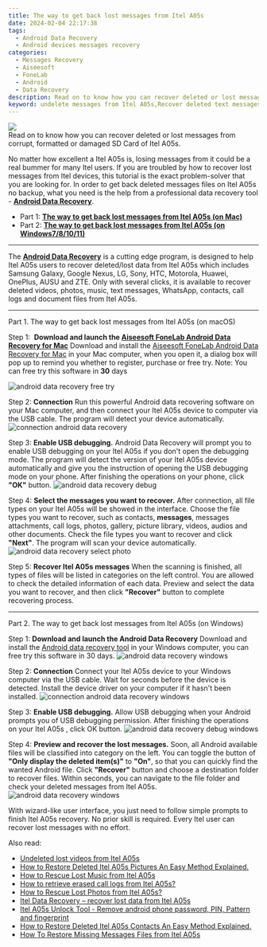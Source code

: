 ```yaml
---
title: The way to get back lost messages from Itel A05s
date: 2024-02-04 22:17:38
tags: 
  - Android Data Recovery
  - Android devices messages recovery
categories: 
  - Messages Recovery
  - Aiseesoft
  - FoneLab
  - Android
  - Data Recovery
description: Read on to know how you can recover deleted or lost messages from corrupt, formatted or damaged SD Card of Itel A05s.
keyword: undelete messages from Itel A05s,Recover deleted text messages,retrieve wiped text messages Itel A05s,broken Itel A05s messages recovery solution,restore deleted text messages files on Itel A05s,recover lost text messages from Itel A05s,Itel A05s messages disappeared,Itel A05s messages disappear,deletes messages of Itel A05s,Itel A05s messages recovery software,how can i find my deleted messages Itel A05s,restore messages when deleted in Itel A05s
---
```


<img src="https://img0mobiles.techidaily.com/images/best-assets/devices/itel/itel-a05s/3.jpg" class="atpl-imgstyle"  />

<div class="atpl-content atpl-for-fonelab-android recover-messages">

<div class="atpl-post-description-part-1">
Read on to know how you can recover deleted or lost messages from corrupt, formatted or damaged SD Card of Itel A05s.
</div>




<div class="atpl-post-description-part-2">
<div class="tpl-content-sub-paragraph-normal">
  <p>
      No matter how excellent a Itel A05s is, losing messages from it could be a real bummer for many Itel users. If you are troubled by how to recover lost messages from Itel  devices, this tutorial is the exact problem-solver that you are looking for. In order to get back deleted messages files on Itel A05s no backup, what you need is the help from a professional data recovery tool - <a href="https://tools.techidaily.com/aiseesoft-android-data-recovery/" target="_blank" rel="noopener"><strong>Android Data Recovery</strong></a>.
  </p>
</div>
</div>

<ul>
  <li>Part 1: <strong><a href="#p1">The way to get back lost messages from Itel A05s (on Mac)</a></strong></li>
  <li>Part 2: <strong><a href="#p2">The way to get back lost messages from Itel A05s (on Windows7/8/10/11)</a></strong></li>
</ul>

<hr>
<div class="atpl-post-description-part-3">
<div class="tpl-content-sub-paragraph-normal">
  <p>
      The <a href="https://tools.techidaily.com/aiseesoft-android-data-recovery/" target="_blank" rel="noopener"><strong>Android Data Recovery</strong></a> is a cutting edge program, is designed to help Itel A05s users to recover deleted/lost data from Itel A05s which includes Samsung Galaxy, Google Nexus, LG, Sony, HTC, Motorola, Huawei, OnePlus, AUSU and ZTE. Only with several clicks, it is available to recover deleted videos, photos, music, text messages, WhatsApp, contacts, call logs and document files from Itel A05s.
  </p>
</div>
</div>


<!-- Part 1 -->
<a id="p1" name="p1" ></a><hr>

<div>
  <span class="atpl-step-part-style">Part 1. The way to get back lost messages from Itel A05s (on macOS)</span>
</div>  

<span class="atpl-stepstyle-a"><span>Step 1: </span></span> <strong>Download and launch the <a href="https://tools.techidaily.com/aiseesoft-android-data-recovery-for-mac/" target="_blank" rel="noopener">Aiseesoft FoneLab Android Data Recovery for Mac</a></strong>
Download and install the <a href="https://tools.techidaily.com/aiseesoft-android-data-recovery-for-mac/" target="_blank" rel="noopener">Aiseesoft FoneLab Android Data Recovery for Mac</a> in your Mac computer, when you open it, a dialog box will pop up to remind you whether to register, purchase or free try.
Note: You can free try this software in <strong>30</strong> days

<img src="https://tools.techidaily.com/images/apps/aiseesoft/android-data-recovery/mac-free-try.png" class="atpl-imgstyle" alt="android data recovery free try" />

<span class="atpl-stepstyle-a"><span>Step 2: </span></span> <strong>Connection</strong>
Run this powerful Android data recovering software on your Mac computer, and then connect your Itel A05s device to computer via the USB cable. The program will detect your device automatically.
<img src="https://tools.techidaily.com/images/apps/aiseesoft/android-data-recovery/mac-connection-interface.jpg" class="atpl-imgstyle" alt="connection android data recovery" />

<span class="atpl-stepstyle-a"><span>Step 3: </span></span> <strong>Enable USB debugging.</strong>
Android Data Recovery will prompt you to enable USB debugging on your Itel A05s  if you don't open the debugging mode. The program will detect the version of your Itel A05s device automatically and give you the instruction of opening the USB debugging mode on your phone. After finishing the operations on your phone, click <strong>"OK"</strong> button.
<img src="https://tools.techidaily.com/images/apps/aiseesoft/android-data-recovery/mac-android-usb-debug.jpg"  class="atpl-imgstyle" alt="android data recovery debug" />

<span class="atpl-stepstyle-a"><span>Step 4: </span></span> <strong>Select the messages you want to recover.</strong>
After connection, all file types on your Itel A05s will be showed in the interface. Choose the file types you want to recover, such as contacts, <strong>messages</strong>, messages attachments, call logs, photos, gallery, picture library, videos, audios and other documents. Check the file types you want to recover and click  <b>"Next"</b>. The program will scan your device automatically.
<img src="https://tools.techidaily.com/images/apps/aiseesoft/android-data-recovery/mac-choose-type-messages.jpg" class="atpl-imgstyle" alt="android data recovery select photo" />

<span class="atpl-stepstyle-a"><span>Step 5: </span></span> <strong>Recover Itel A05s messages</strong>
When the scanning is finished, all types of files will be listed in categories on the left control. You are allowed to check the detailed information of each data. Preview and select the data you want to recover, and then click <b>"Recover"</b> button to complete recovering process.

<a id="p2" name="p2"></a><hr>

<div class="atpl-step-part-style">Part 2. The way to get back lost messages from Itel A05s (on Windows)</div>

<span class="atpl-stepstyle-a"><span>Step 1: </span></span> <strong>Download and launch the Android Data Recovery</strong>
Download and install the <a href="https://tools.techidaily.com/aiseesoft-android-data-recovery-for-win/" target="_blank" rel="noopener">Android data recovery tool</a> in your Windows computer, you can free try this software in 30 days.
<img src="https://tools.techidaily.com/images/apps/aiseesoft/android-data-recovery/win-start-interface.png"  class="atpl-imgstyle" alt="android data recovery windows" />

<span class="atpl-stepstyle-a"><span>Step 2: </span></span> <strong>Connection</strong>
Connect your Itel A05s device to your Windows computer via the USB cable. Wait for seconds before the device is detected. Install the device driver on your computer if it hasn't been installed.
<img src="https://tools.techidaily.com/images/apps/aiseesoft/android-data-recovery/win-connection-interface.png" class="atpl-imgstyle" alt="connection android data recovery windows" />

<span class="atpl-stepstyle-a"><span>Step 3: </span></span> <strong>Enable USB debugging.</strong>
Allow USB debugging when your Android prompts you of USB debugging permission. After finishing the operations on your Itel A05s , click OK button.
<img src="https://tools.techidaily.com/images/apps/aiseesoft/android-data-recovery/win-android-usb-debug.png" class="atpl-imgstyle" alt="android data recovery debug windows" />

<span class="atpl-stepstyle-a"><span>Step 4: </span></span> <strong>Preview and recover the lost messages.</strong>
Soon, all Android available files will be classified into category on the left. You can toggle the button of <b>"Only display the deleted item(s)"</b> to <b>"On"</b>, so that you can quickly find the wanted Android file. Click <b>"Recover"</b> button and choose a destination folder to recover files. Within seconds, you can navigate to the file folder and check your deleted messages from Itel A05s.
<img src="https://tools.techidaily.com/images/apps/aiseesoft/android-data-recovery/win-recover-messages.jpg" class="atpl-imgstyle" alt="android data recovery windows" />

<div class="atpl-post-description-part-4">
<div class="tpl-content-sub-paragraph-normal">
  <p>
    With wizard-like user interface, you just need to follow simple prompts to finish Itel A05s recovery. No prior skill is required. Every Itel user can recover lost messages with no effort.
  </p>
</div>
</div>

<ins class="adsbygoogle"
     style="display:block"
     data-ad-client="ca-pub-7571918770474297"
     data-ad-slot="8358498916"
     data-ad-format="auto"
     data-full-width-responsive="true"></ins>

<span class="atpl-alsoreadstyle">Also read:</span>
<div><ul>
<li><a href="/undeleted-lost-videos-from-itel-a05s-by-fonelab-android-recover-video/" target="_blank" rel="noopener"><u>Undeleted lost videos from Itel A05s</u></a></li>
<li><a href="/how-to-restore-deleted-itel-a05s-pictures-an-easy-method-explained-by-fonelab-android-recover-pictures/" target="_blank" rel="noopener"><u>How to Restore Deleted Itel A05s Pictures  An Easy Method Explained.</u></a></li>
<li><a href="/how-to-rescue-lost-music-from-itel-a05s-by-fonelab-android-recover-music/" target="_blank" rel="noopener"><u>How to Rescue Lost Music from Itel A05s</u></a></li>
<li><a href="/how-to-retrieve-erased-call-logs-from-itel-a05s-by-fonelab-android-recover-call-logs/" target="_blank" rel="noopener"><u>How to retrieve erased call logs from Itel A05s?</u></a></li>
<li><a href="/how-to-rescue-lost-photos-from-itel-a05s-by-fonelab-android-recover-photos/" target="_blank" rel="noopener"><u>How to Rescue Lost Photos from Itel A05s?</u></a></li>
<li><a href="/itel-data-recovery-recover-lost-data-from-itel-a05s-by-fonelab-android-recover-data/" target="_blank" rel="noopener"><u>Itel Data Recovery – recover lost data from Itel A05s</u></a></li>
<li><a href="/itel-a05s-unlock-tool-remove-android-phone-password-pin-pattern-and-fingerprint-by-drfone-android-unlock-android-unlock/" target="_blank" rel="noopener"><u>Itel A05s Unlock Tool - Remove android phone password, PIN, Pattern and fingerprint</u></a></li>
<li><a href="/how-to-restore-deleted-itel-a05s-contacts-an-easy-method-explained-by-fonelab-android-recover-contacts/" target="_blank" rel="noopener"><u>How to Restore Deleted Itel A05s Contacts  An Easy Method Explained.</u></a></li>
<li><a href="/how-to-restore-missing-messages-files-from-itel-a05s-by-fonelab-android-recover-messages/" target="_blank" rel="noopener"><u>How To  Restore Missing Messages Files from Itel A05s</u></a></li>
</ul></div>

</div>
